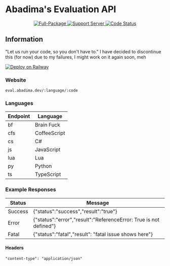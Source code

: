 # Abadima's Evaluation API

<div align="center">
  <a href="https://nodejs.org/en/download/">
    <img src="https://img.shields.io/badge/Node.js-%2016.14.0-green.svg?style=for-the-badge&logo=Node.js" alt="Full-Package">
  </a>
  <a href="https://discord.gg/WpuYSe3xGt">
    <img src="https://img.shields.io/discord/905979173070340097.svg?label=Support&logo=Discord&colorB=7289da&style=for-the-badge" alt="Support Server">
  </a>
  <a href="https://github.com/abadima/Evaluate-API">
    <img src="https://img.shields.io/github/workflow/status/Abadima/Evaluate-API/Build/main?style=for-the-badge" alt="Code Status">
  </a>
</div>



## **Information**

"Let us run your code, so you don't have to." 
I have decided to discontinue this (for now) due to my failures, I might work on it again soon, meh

[![Deploy on Railway](https://railway.app/button.svg)](https://railway.app/new/template?template=https%3A%2F%2Fgithub.com%2FAbadima%2Fevaluation-api)

### Website
```
eval.abadima.dev/:language/:code
```

### Languages

| Endpoint | Language |
| -------- | ----------- |
| bf | Brain Fuck |
| cfs | CoffeeScript |
| cs | C# |
| js | JavaScript |
| lua | Lua |
| py | Python |
| ts | TypeScript |


### Example Responses

| Status | Message |
| -------- | ----------- |
| Success | {"status":"success","result":"true"} |
| Error |{"status":"error","result":"ReferenceError: True is not defined"} |
| Fatal | {"status":"fatal","result": "fatal issue shows here"} |

#### Headers

`"content-type": "application/json"`
